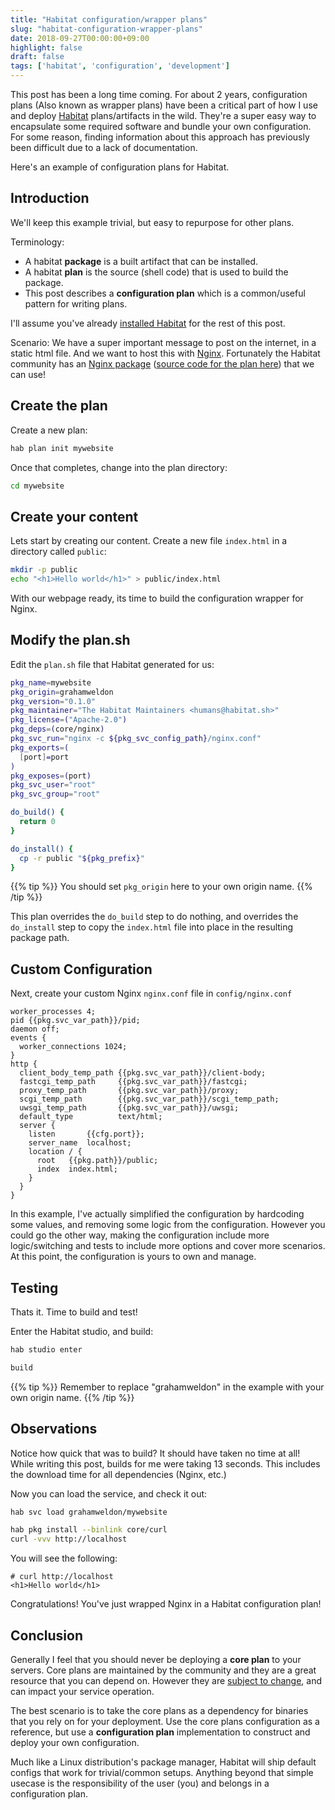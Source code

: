 ```yaml
---
title: "Habitat configuration/wrapper plans"
slug: "habitat-configuration-wrapper-plans"
date: 2018-09-27T00:00:00+09:00
highlight: false
draft: false
tags: ['habitat', 'configuration', 'development']
---
```


This post has been a long time coming. For about 2 years, configuration plans (Also known as wrapper plans) have been a critical part of how I use and deploy [Habitat][habitat] plans/artifacts in the wild. They're a super easy way to encapsulate some required software and bundle your own configuration. For some reason, finding information about this approach has previously been difficult due to a lack of documentation.

Here's an example of configuration plans for Habitat.

## Introduction

We'll keep this example trivial, but easy to repurpose for other plans.

Terminology:

* A habitat **package** is a built artifact that can be installed.
* A habitat **plan** is the source (shell code) that is used to build the package.
* This post describes a **configuration plan** which is a common/useful pattern for writing plans.

I'll assume you've already [installed Habitat][install-habitat] for the rest of this post.

Scenario: We have a super important message to post on the internet, in a static html file. And we want to host this with [Nginx][nginx]. Fortunately the Habitat community has an [Nginx package][nginx-package] ([source code for the plan here][nginx-plan]) that we can use!

## Create the plan

Create a new plan:

```sh
hab plan init mywebsite
```

Once that completes, change into the plan directory:

```sh
cd mywebsite
```

## Create your content

Lets start by creating our content. Create a new file `index.html` in a directory called `public`:

```sh
mkdir -p public
echo "<h1>Hello world</h1>" > public/index.html
```

With our webpage ready, its time to build the configuration wrapper for Nginx.

## Modify the plan.sh

Edit the `plan.sh` file that Habitat generated for us:

```sh
pkg_name=mywebsite
pkg_origin=grahamweldon
pkg_version="0.1.0"
pkg_maintainer="The Habitat Maintainers <humans@habitat.sh>"
pkg_license=("Apache-2.0")
pkg_deps=(core/nginx)
pkg_svc_run="nginx -c ${pkg_svc_config_path}/nginx.conf"
pkg_exports=(
  [port]=port
)
pkg_exposes=(port)
pkg_svc_user="root"
pkg_svc_group="root"

do_build() {
  return 0
}

do_install() {
  cp -r public "${pkg_prefix}"
}
```

{{% tip %}}
You should set `pkg_origin` here to your own origin name.
{{% /tip %}}

This plan overrides the `do_build` step to do nothing, and overrides the `do_install` step to copy the `index.html` file into place in the resulting package path.

## Custom Configuration

Next, create your custom Nginx `nginx.conf` file in `config/nginx.conf`

```text
worker_processes 4;
pid {{pkg.svc_var_path}}/pid;
daemon off;
events {
  worker_connections 1024;
}
http {
  client_body_temp_path {{pkg.svc_var_path}}/client-body;
  fastcgi_temp_path     {{pkg.svc_var_path}}/fastcgi;
  proxy_temp_path       {{pkg.svc_var_path}}/proxy;
  scgi_temp_path        {{pkg.svc_var_path}}/scgi_temp_path;
  uwsgi_temp_path       {{pkg.svc_var_path}}/uwsgi;
  default_type          text/html;
  server {
    listen       {{cfg.port}};
    server_name  localhost;
    location / {
      root   {{pkg.path}}/public;
      index  index.html;
    }
  }
}
```

In this example, I've actually simplified the configuration by hardcoding some values, and removing some logic from the configuration. However you could go the other way, making the configuration include more logic/switching and tests to include more options and cover more scenarios. At this point, the configuration is yours to own and manage.

## Testing

Thats it. Time to build and test!

Enter the Habitat studio, and build:

```sh
hab studio enter

build
```

{{% tip %}}
Remember to replace "grahamweldon" in the example with your own origin name.
{{% /tip %}}

## Observations

Notice how quick that was to build? It should have taken no time at all! While writing this post, builds for me were taking 13 seconds. This includes the download time for all dependencies (Nginx, etc.)

Now you can load the service, and check it out:

```sh
hab svc load grahamweldon/mywebsite

hab pkg install --binlink core/curl
curl -vvv http://localhost
```

You will see the following:

```text
# curl http://localhost
<h1>Hello world</h1>
```

Congratulations! You've just wrapped Nginx in a Habitat configuration plan!

## Conclusion

Generally I feel that you should never be deploying a **core plan** to your servers. Core plans are maintained by the community and they are a great resource that you can depend on. However they are [subject to change][mongodb-pr], and can impact your service operation.

The best scenario is to take the core plans as a dependency for binaries that you rely on for your deployment. Use the core plans configuration as a reference, but use a **configuration plan** implementation to construct and deploy your own configuration.

Much like a Linux distribution's package manager, Habitat will ship default configs that work for trivial/common setups. Anything beyond that simple usecase is the responsibility of the user (you) and belongs in a configuration plan.

[habitat]: https://www.habitat.sh/
[nginx]: https://www.nginx.com/
[nginx-package]: https://bldr.habitat.sh/#/pkgs/core/nginx
[nginx-plan]: https://github.com/habitat-sh/core-plans/blob/master/nginx/plan.sh
[mongodb-pr]: https://github.com/habitat-sh/core-plans/pull/1771
[install-habitat]: https://www.habitat.sh/docs/install-habitat/

